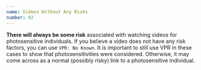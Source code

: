 ```yaml
---
name: Videos Without Any Risks
number: 02
---
```


**There will __always__ be some risk** associated with watching videos for photosensitive individuals. If you believe a video does not have any risk factors, you can use `VPR: No Known`.
It is important to still use VPR in these cases to show that photosensitivities were considered. Otherwise, it may come across as a normal (possibly risky) link to a photosensitive individual.
